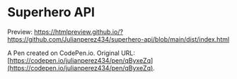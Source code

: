 # Superhero API

Preview: https://htmlpreview.github.io/?https://github.com/Julianperez434/superhero-api/blob/main/dist/index.html

A Pen created on CodePen.io. Original URL: [https://codepen.io/julianperez434/pen/qByxeZq](https://codepen.io/julianperez434/pen/qByxeZq).

